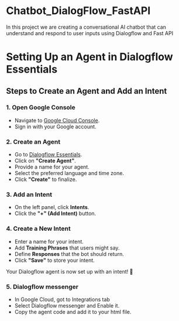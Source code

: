 # Chatbot_DialogFlow_FastAPI
In this project we are creating a conversational AI chatbot that can understand and respond to user inputs using Dialogflow and Fast API 

# Setting Up an Agent in Dialogflow Essentials  

## Steps to Create an Agent and Add an Intent  

### 1. Open Google Console  
- Navigate to [Google Cloud Console](https://console.cloud.google.com/).  
- Sign in with your Google account.  

### 2. Create an Agent  
- Go to [Dialogflow Essentials](https://dialogflow.cloud.google.com/).  
- Click on **"Create Agent"**.  
- Provide a name for your agent.  
- Select the preferred language and time zone.  
- Click **"Create"** to finalize.  

### 3. Add an Intent  
- On the left panel, click **Intents**.  
- Click the **"+" (Add Intent)** button.  

### 4. Create a New Intent  
- Enter a name for your intent.  
- Add **Training Phrases** that users might say.  
- Define **Responses** that the bot should return.  
- Click **"Save"** to store your intent.  

Your Dialogflow agent is now set up with an intent! 🎉  

### 5. Dialogflow messenger
- In Google Cloud, got to Integrations tab
- Select Dialogflow messenger and Enable it.
- Copy the agent code and add it to your html file.
